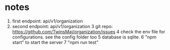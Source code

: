 notes
======
1. first endpoint: api/v1/organization
2. second endpoint: api/v1/organization
3  git repo: https://github.com/TwinsMaj/organization/issues
4  check the env file for configurations. see the config folder too
5  database is sqlite. 
6  "npm start" to start the server
7  "npm run test"